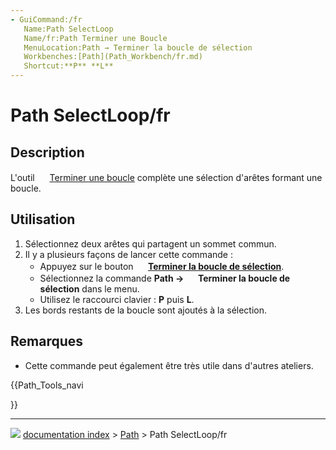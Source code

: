 ```yaml
---
- GuiCommand:/fr
   Name:Path SelectLoop
   Name/fr:Path Terminer une Boucle
   MenuLocation:Path → Terminer la boucle de sélection
   Workbenches:[Path](Path_Workbench/fr.md)
   Shortcut:**P** **L**
---
```


# Path SelectLoop/fr

## Description

L\'outil <img alt="" src=images/Path_SelectLoop.svg  style="width:16px;"> [Terminer une boucle](Path_SelectLoop/fr.md) complète une sélection d\'arêtes formant une boucle.



## Utilisation

1.  Sélectionnez deux arêtes qui partagent un sommet commun.
2.  Il y a plusieurs façons de lancer cette commande :
    -   Appuyez sur le bouton **<img src="images/Path_SelectLoop.svg" width=16px> [Terminer la boucle de sélection](Path_SelectLoop/fr.md)**.
    -   Sélectionnez la commande **Path → <img src="images/Path_SelectLoop.svg" width=16px> Terminer la boucle de sélection** dans le menu.
    -   Utilisez le raccourci clavier : **P** puis **L**.
3.  Les bords restants de la boucle sont ajoutés à la sélection.



## Remarques

-   Cette commande peut également être très utile dans d\'autres ateliers.





{{Path_Tools_navi

}}



---
![](images/Button_right.svg) [documentation index](../README.md) > [Path](Path_Workbench.md) > Path SelectLoop/fr
